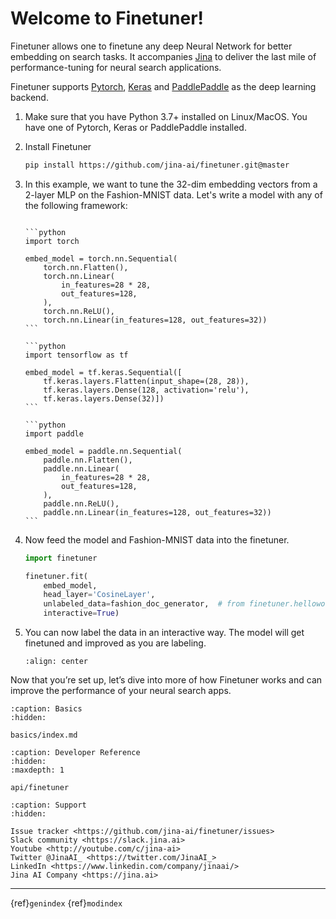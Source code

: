 # Welcome to Finetuner!

Finetuner allows one to finetune any deep Neural Network for better embedding on search tasks. It accompanies [Jina](https://github.com/jina-ai/jina) to deliver the last mile of performance-tuning for neural search applications.

Finetuner supports [Pytorch](https://pytorch.org/), [Keras](https://keras.io/) and [PaddlePaddle](https://github.com/PaddlePaddle/Paddle) as the deep learning backend.  

1. Make sure that you have Python 3.7+ installed on Linux/MacOS. You have one of Pytorch, Keras or PaddlePaddle installed.
2. Install Finetuner
   ```bash
   pip install https://github.com/jina-ai/finetuner.git@master
   ```
3. In this example, we want to tune the 32-dim embedding vectors from a 2-layer MLP on the Fashion-MNIST data. Let's write a model with any of the following framework:
   ````{tab} Pytorch
   
   ```python
   import torch
   
   embed_model = torch.nn.Sequential(
       torch.nn.Flatten(),
       torch.nn.Linear(
           in_features=28 * 28,
           out_features=128,
       ),
       torch.nn.ReLU(),
       torch.nn.Linear(in_features=128, out_features=32))
   ```
   
   ````
   ````{tab} Keras
   ```python
   import tensorflow as tf
   
   embed_model = tf.keras.Sequential([
       tf.keras.layers.Flatten(input_shape=(28, 28)),
       tf.keras.layers.Dense(128, activation='relu'),
       tf.keras.layers.Dense(32)])
   ```
   ````
   ````{tab} Paddle
   ```python
   import paddle
   
   embed_model = paddle.nn.Sequential(
       paddle.nn.Flatten(),
       paddle.nn.Linear(
           in_features=28 * 28,
           out_features=128,
       ),
       paddle.nn.ReLU(),
       paddle.nn.Linear(in_features=128, out_features=32))
   ```
   ````
4. Now feed the model and Fashion-MNIST data into the finetuner.
   ```python
   import finetuner
   
   finetuner.fit(
       embed_model,
       head_layer='CosineLayer',
       unlabeled_data=fashion_doc_generator,  # from finetuner.helloworld.data import fashion_doc_generator
       interactive=True)
   ```

5. You can now label the data in an interactive way. The model will get finetuned and improved as you are labeling.

   ```{figure} img/labeler-on-fashion-mnist.gif
   :align: center
   ```


Now that you’re set up, let’s dive into more of how Finetuner works and can improve the performance of your neural search apps.


```{toctree}
:caption: Basics
:hidden:

basics/index.md
```


```{toctree}
:caption: Developer Reference
:hidden:
:maxdepth: 1

api/finetuner
```


```{toctree}
:caption: Support
:hidden:

Issue tracker <https://github.com/jina-ai/finetuner/issues>
Slack community <https://slack.jina.ai>
Youtube <http://youtube.com/c/jina-ai>
Twitter @JinaAI_ <https://twitter.com/JinaAI_>
LinkedIn <https://www.linkedin.com/company/jinaai/>
Jina AI Company <https://jina.ai>

```

---
{ref}`genindex` {ref}`modindex`

